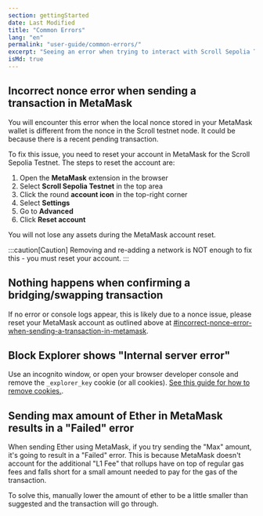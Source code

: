 ```yaml
---
section: gettingStarted
date: Last Modified
title: "Common Errors"
lang: "en"
permalink: "user-guide/common-errors/"
excerpt: "Seeing an error when trying to interact with Scroll Sepolia Testnet? Here are some common configuration errors and how to quickly fix them."
isMd: true
---
```


## Incorrect nonce error when sending a transaction in MetaMask

You will encounter this error when the local nonce stored in your MetaMask wallet is different from the nonce in the Scroll testnet node. It could be because there is a recent pending transaction.

To fix this issue, you need to reset your account in MetaMask for the Scroll Sepolia Testnet. The steps to reset the account are:

1. Open the **MetaMask** extension in the browser
2. Select **Scroll Sepolia Testnet** in the top area
3. Click the round **account icon** in the top-right corner
4. Select **Settings**
5. Go to **Advanced**
6. Click **Reset account**

You will not lose any assets during the MetaMask account reset.

:::caution[Caution]
Removing and re-adding a network is NOT enough to fix this - you must reset your account.
:::

## Nothing happens when confirming a bridging/swapping transaction

If no error or console logs appear, this is likely due to a nonce issue, please reset your MetaMask account as outlined above at [#incorrect-nonce-error-when-sending-a-transaction-in-metamask](#incorrect-nonce-error-when-sending-a-transaction-in-metamask).

## Block Explorer shows "Internal server error"

Use an incognito window, or open your browser developer console and remove the `_explorer_key` cookie (or all cookies). [See this guide for how to remove cookies.](https://www.contentstack.com/docs/developers/how-to-guides/clear-caches-and-cookies-in-different-browsers/).

## Sending max amount of Ether in MetaMask results in a "Failed" error

When sending Ether using MetaMask, if you try sending the "Max" amount, it's going to result in a "Failed" error. This is because MetaMask doesn't account for the additional "L1 Fee" that rollups have on top of regular gas fees and falls short for a small amount needed to pay for the gas of the transaction.

To solve this, manually lower the amount of ether to be a little smaller than suggested and the transaction will go through.
